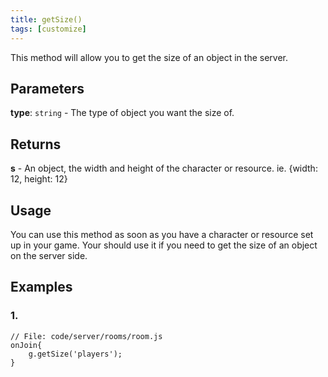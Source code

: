 ```yaml
---
title: getSize()
tags: [customize]
---
```

This method will allow you to get the size of an object in the server. 
## Parameters
**type**: `string` - The type of object you want the size of. 
## Returns
**s** - An object, the width and height of the character or resource. ie. {width: 12, height: 12}
## Usage
You can use this method as soon as you have a character or resource set up in your game. Your should use it if you need to get the size of an object on the server side. 
## Examples
### 1. 
```
// File: code/server/rooms/room.js
onJoin{
	g.getSize('players');
}
```
